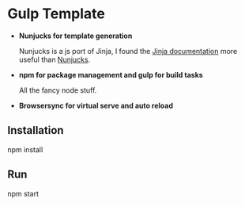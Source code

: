 Gulp Template
=============

* **Nunjucks for template generation**

  Nunjucks is a js port of Jinja, I found the [Jinja documentation](http://jinja.pocoo.org/docs/) more useful than [Nunjucks](https://mozilla.github.io/nunjucks/templating.html).

* **npm for package management and gulp for build tasks**

  All the fancy node stuff.

* **Browsersync for virtual serve and auto reload**

Installation
------------

npm install

Run
---

npm start
